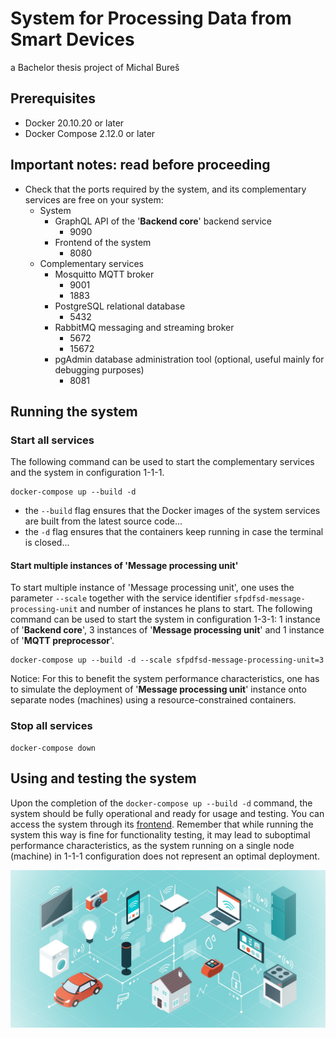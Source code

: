 # System for Processing Data from Smart Devices
a Bachelor thesis project of Michal Bureš

## Prerequisites

- Docker 20.10.20 or later
- Docker Compose 2.12.0 or later

## Important notes: read before proceeding

- Check that the ports required by the system, and its complementary services are free on your system:
  - System
    - GraphQL API of the '**Backend core**' backend service
      - 9090
    - Frontend of the system
      - 8080
  - Complementary services
    - Mosquitto MQTT broker
      - 9001
      - 1883
    - PostgreSQL relational database
      - 5432
    - RabbitMQ messaging and streaming broker
      - 5672
      - 15672
    - pgAdmin database administration tool (optional, useful mainly for debugging purposes)
      - 8081

## Running the system

### Start all services

The following command can be used to start the complementary services and the system in configuration 1-1-1.

```shell
docker-compose up --build -d 
```

- the `--build` flag ensures that the Docker images of the system services are built from the latest source code...
- the `-d` flag ensures that the containers keep running in case the terminal is closed...

#### Start multiple instances of 'Message processing unit'

To start multiple instance of 'Message processing unit', one uses the parameter `--scale` together with the service
identifier `sfpdfsd-message-processing-unit` and number of instances he plans to start. The following command can be used
to start the system in configuration 1-3-1: 1 instance of '**Backend core**', 3 instances of '**Message processing unit**' and 1 instance
of '**MQTT preprocessor**'.

```shell
docker-compose up --build -d --scale sfpdfsd-message-processing-unit=3
```

Notice: For this to benefit the system performance characteristics, one has to simulate the deployment of '**Message processing unit**' instance onto separate nodes (machines) using a resource-constrained containers.

### Stop all services

```shell
docker-compose down
```

## Using and testing the system

Upon the completion of the `docker-compose up --build -d` command, the system should be fully operational and ready for usage and testing.
You can access the system through its [frontend](http://localhost:8080).
Remember that while running the system this way is fine for functionality testing, it may lead to suboptimal performance characteristics, as
the system running on a single node (machine) in 1-1-1 configuration does not represent an optimal deployment.

![](frontend/resources/images/homepage-graphics.jpg)
